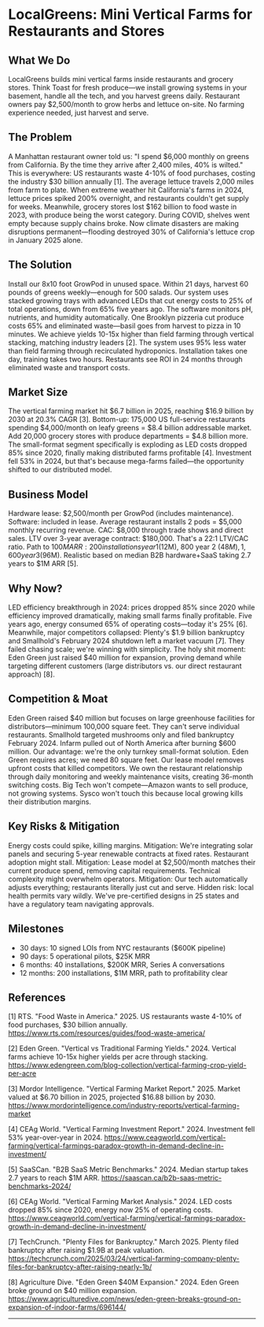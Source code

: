 # LocalGreens: Mini Vertical Farms for Restaurants and Stores

## What We Do

LocalGreens builds mini vertical farms inside restaurants and grocery stores. Think Toast for fresh produce—we install growing systems in your basement, handle all the tech, and you harvest greens daily. Restaurant owners pay $2,500/month to grow herbs and lettuce on-site. No farming experience needed, just harvest and serve.

## The Problem

A Manhattan restaurant owner told us: "I spend $6,000 monthly on greens from California. By the time they arrive after 2,400 miles, 40% is wilted." This is everywhere: US restaurants waste 4-10% of food purchases, costing the industry $30 billion annually [1]. The average lettuce travels 2,000 miles from farm to plate. When extreme weather hit California's farms in 2024, lettuce prices spiked 200% overnight, and restaurants couldn't get supply for weeks. Meanwhile, grocery stores lost $162 billion to food waste in 2023, with produce being the worst category. During COVID, shelves went empty because supply chains broke. Now climate disasters are making disruptions permanent—flooding destroyed 30% of California's lettuce crop in January 2025 alone.

## The Solution

Install our 8x10 foot GrowPod in unused space. Within 21 days, harvest 60 pounds of greens weekly—enough for 500 salads. Our system uses stacked growing trays with advanced LEDs that cut energy costs to 25% of total operations, down from 65% five years ago. The software monitors pH, nutrients, and humidity automatically. One Brooklyn pizzeria cut produce costs 65% and eliminated waste—basil goes from harvest to pizza in 10 minutes. We achieve yields 10-15x higher than field farming through vertical stacking, matching industry leaders [2]. The system uses 95% less water than field farming through recirculated hydroponics. Installation takes one day, training takes two hours. Restaurants see ROI in 24 months through eliminated waste and transport costs.

## Market Size

The vertical farming market hit $6.7 billion in 2025, reaching $16.9 billion by 2030 at 20.3% CAGR [3]. Bottom-up: 175,000 US full-service restaurants spending $4,000/month on leafy greens = $8.4 billion addressable market. Add 20,000 grocery stores with produce departments = $4.8 billion more. The small-format segment specifically is exploding as LED costs dropped 85% since 2020, finally making distributed farms profitable [4]. Investment fell 53% in 2024, but that's because mega-farms failed—the opportunity shifted to our distributed model.

## Business Model

Hardware lease: $2,500/month per GrowPod (includes maintenance). Software: included in lease. Average restaurant installs 2 pods = $5,000 monthly recurring revenue. CAC: $8,000 through trade shows and direct sales. LTV over 3-year average contract: $180,000. That's a 22:1 LTV/CAC ratio. Path to $100M ARR: 200 installations year 1 ($12M), 800 year 2 ($48M), 1,600 year 3 ($96M). Realistic based on median B2B hardware+SaaS taking 2.7 years to $1M ARR [5].

## Why Now?

LED efficiency breakthrough in 2024: prices dropped 85% since 2020 while efficiency improved dramatically, making small farms finally profitable. Five years ago, energy consumed 65% of operating costs—today it's 25% [6]. Meanwhile, major competitors collapsed: Plenty's $1.9 billion bankruptcy and Smallhold's February 2024 shutdown left a market vacuum [7]. They failed chasing scale; we're winning with simplicity. The holy shit moment: Eden Green just raised $40 million for expansion, proving demand while targeting different customers (large distributors vs. our direct restaurant approach) [8].

## Competition & Moat

Eden Green raised $40 million but focuses on large greenhouse facilities for distributors—minimum 100,000 square feet. They can't serve individual restaurants. Smallhold targeted mushrooms only and filed bankruptcy February 2024. Infarm pulled out of North America after burning $600 million. Our advantage: we're the only turnkey small-format solution. Eden Green requires acres; we need 80 square feet. Our lease model removes upfront costs that killed competitors. We own the restaurant relationship through daily monitoring and weekly maintenance visits, creating 36-month switching costs. Big Tech won't compete—Amazon wants to sell produce, not growing systems. Sysco won't touch this because local growing kills their distribution margins.

## Key Risks & Mitigation

Energy costs could spike, killing margins. Mitigation: We're integrating solar panels and securing 5-year renewable contracts at fixed rates. Restaurant adoption might stall. Mitigation: Lease model at $2,500/month matches their current produce spend, removing capital requirements. Technical complexity might overwhelm operators. Mitigation: Our tech automatically adjusts everything; restaurants literally just cut and serve. Hidden risk: local health permits vary wildly. We've pre-certified designs in 25 states and have a regulatory team navigating approvals.

## Milestones

- 30 days: 10 signed LOIs from NYC restaurants ($600K pipeline)
- 90 days: 5 operational pilots, $25K MRR
- 6 months: 40 installations, $200K MRR, Series A conversations
- 12 months: 200 installations, $1M MRR, path to profitability clear

## References

[1] RTS. "Food Waste in America." 2025. US restaurants waste 4-10% of food purchases, $30 billion annually. <https://www.rts.com/resources/guides/food-waste-america/>

[2] Eden Green. "Vertical vs Traditional Farming Yields." 2024. Vertical farms achieve 10-15x higher yields per acre through stacking. <https://www.edengreen.com/blog-collection/vertical-farming-crop-yield-per-acre>

[3] Mordor Intelligence. "Vertical Farming Market Report." 2025. Market valued at $6.70 billion in 2025, projected $16.88 billion by 2030. <https://www.mordorintelligence.com/industry-reports/vertical-farming-market>

[4] CEAg World. "Vertical Farming Investment Report." 2024. Investment fell 53% year-over-year in 2024. <https://www.ceagworld.com/vertical-farming/vertical-farmings-paradox-growth-in-demand-decline-in-investment/>

[5] SaaSCan. "B2B SaaS Metric Benchmarks." 2024. Median startup takes 2.7 years to reach $1M ARR. <https://saascan.ca/b2b-saas-metric-benchmarks-2024/>

[6] CEAg World. "Vertical Farming Market Analysis." 2024. LED costs dropped 85% since 2020, energy now 25% of operating costs. <https://www.ceagworld.com/vertical-farming/vertical-farmings-paradox-growth-in-demand-decline-in-investment/>

[7] TechCrunch. "Plenty Files for Bankruptcy." March 2025. Plenty filed bankruptcy after raising $1.9B at peak valuation. <https://techcrunch.com/2025/03/24/vertical-farming-company-plenty-files-for-bankruptcy-after-raising-nearly-1b/>

[8] Agriculture Dive. "Eden Green $40M Expansion." 2024. Eden Green broke ground on $40 million expansion. <https://www.agriculturedive.com/news/eden-green-breaks-ground-on-expansion-of-indoor-farms/696144/>

---
<!-- Analysis Metadata - Auto-generated, Do Not Edit -->
<!-- 
Idea Input: "Urban Food Production Systems

A vertical farming technology company focused on developing modular, AI-optimized growing systems for restaurants, grocery stores, and residential buildings. The business would provide turnkey solutions including hardware, software, and ongoing support for hyperlocal food production. This addresses food security concerns while reducing transportation emissions by up to 70% compared to traditional farming. Revenue would come from system sales, subscription-based monitoring services, and produce partnerships."
Idea Slug: urban-food-production-systems-a-vertical-farming-t
Iteration: 2
Timestamp: 2025-09-08T20:34:10.858019
Websearches Used: 17
Webfetches Used: 13
-->
